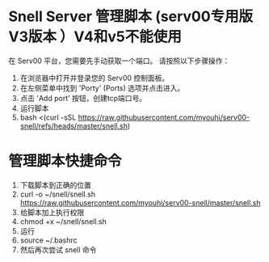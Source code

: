 # Snell Server 管理脚本 (serv00专用版V3版本 ）V4和v5不能使用
在 Serv00 平台，您需要先手动获取一个端口。
请按照以下步骤操作：
1. 在浏览器中打开并登录您的 Serv00 控制面板。
2. 在左侧菜单中找到 'Porty' (Ports) 选项并点击进入。
3. 点击 'Add port' 按钮，创建tcp端口号。
4. 运行脚本
5. bash <(curl -sSL https://raw.githubusercontent.com/myouhi/serv00-snell/refs/heads/master/snell.sh)

# 管理脚本快捷命令
1. 下载脚本到正确的位置
2. curl -o ~/snell/snell.sh https://raw.githubusercontent.com/myouhi/serv00-snell/master/snell.sh
3. 给脚本加上执行权限
4. chmod +x ~/snell/snell.sh
5. 运行
6. source ~/.bashrc
7. 然后再次尝试 snell 命令
